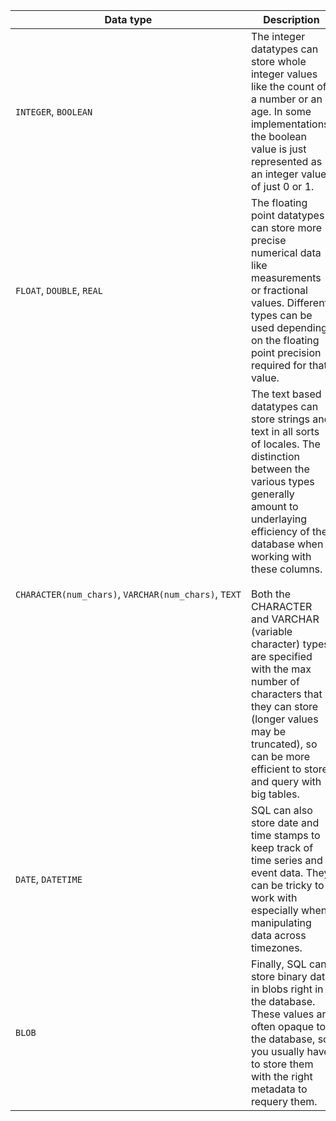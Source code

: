 
| Data type | Description |
| ---- | ---- |
| `INTEGER`, `BOOLEAN` | The integer datatypes can store whole integer values like the count of a number or an age. In some implementations, the boolean value is just represented as an integer value of just 0 or 1. |
| `FLOAT`, `DOUBLE`, `REAL` | The floating point datatypes can store more precise numerical data like measurements or fractional values. Different types can be used depending on the floating point precision required for that value. |
| `CHARACTER(num_chars)`, `VARCHAR(num_chars)`, `TEXT` | The text based datatypes can store strings and text in all sorts of locales. The distinction between the various types generally amount to underlaying efficiency of the database when working with these columns.<br><br>Both the CHARACTER and VARCHAR (variable character) types are specified with the max number of characters that they can store (longer values may be truncated), so can be more efficient to store and query with big tables. |
| `DATE`, `DATETIME` | SQL can also store date and time stamps to keep track of time series and event data. They can be tricky to work with especially when manipulating data across timezones. |
| `BLOB` | Finally, SQL can store binary data in blobs right in the database. These values are often opaque to the database, so you usually have to store them with the right metadata to requery them. |
